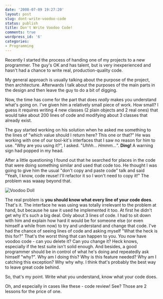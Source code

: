 ```yaml
---
date: '2008-07-09 19:27:20'
layout: post
slug: dont-write-voodoo-code
status: publish
title: Don't Write Voodoo Code!
comments: true
wordpress_id: '6'
categories:
- Programming
---
```


Recently I started the process of handing one of my projects to a new programmer. The guy's OK and has talent, but is very inexperienced and hasn't had a chance to write real, production-quality code.

My general approach is usually talking about the purpose of the project, then architecture. Afterwards I talk about the purposes of the main parts in the design and then leave the guy to do a bit of digging.

Now, the time has come for the part that does _really_ makes you understand what's going on. I've given him a relatively small piece of work. How small? I guess it requires writing 4 new classes (2 plain objects and 2 real ones) that would take about 200 lines of code and modifying about 3 classes that already exist.

The guy started working on his solution when he asked me something to the lines of "which value should I return here? This one or that?" He was working with one of our tool-kit's interfaces that I saw no reason for him to use. "Why are you using it?", I asked. "_Uhhh... Hmmm..._". **Ding!** A warning sign had popped in my head.

After a little questioning I found out that he searched for places in the code that were doing something similar and used that code too. He thought I was going to give him the usual "don't copy and paste code" talk and said "Yeah, I know, code reuse! I'll refactor it so I won't need to copy it!" The problem was waaay beyond that.

![Voodoo Doll](http://cache.spreadshirt.net/users/1000/1/motives/489/1_573489_huge.jpg)

The real problem is **you should know what every line of your code does**. That's it. The interface he was using was totally irrelevant to the problem at hand, but because he saw it used he implemented it too. At first he didn't get why it's such a big deal. Only about 3 lines of code. I had to sit down with him and explain how hard it would be for someone else (or even himself a while from now) to try and understand and change that code. I've had the chance of seeing lines of code and asking myself "What the heck is this for?" That's the worst thing that can happen to you. You now have voodoo code - can you delete it? Can you change it? Heck knows, especially if the test suite isn't solid enough. And besides, a good programmer should be in control of what he's doing and repeatedly ask himself "why?". Why am I doing this? Why is this feature needed? Why am I catching this exception? Why why why. I think that's probably the best way to leave great code behind.

So, that's my point. Write what you understand, know what your code does.

Oh, and especially in cases like these - code review! See? Those are 2 lessons for the price of one.
